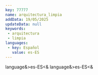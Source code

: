 ```yaml
---
key: 77777
name: arquitectura_limpia
addData: 19/05/2025
updateData: null
keywords: 
 - arquitectura
 - limpia
languages:
 - key: Español
   value: es-ES
---
```

language&>es-ES<&
language&>es-ES<&